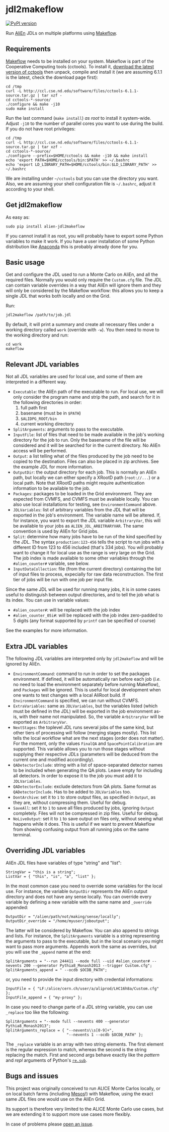 jdl2makeflow
============

[![PyPI version](https://badge.fury.io/py/alien-jdl2makeflow.svg)](https://badge.fury.io/py/alien-jdl2makeflow)

Run [AliEn](http://alien.web.cern.ch) JDLs on multiple platforms using
[Makeflow](http://ccl.cse.nd.edu/software/makeflow).


Requirements
------------
[Makeflow](http://ccl.cse.nd.edu/software/makeflow) needs to be installed on
your system. Makeflow is part of the Cooperative Computing tools (cctools). To
install it, [download the latest
version of cctools](http://ccl.cse.nd.edu/software/downloadfiles.php) then
unpack, compile and install it (we are assuming 6.1.1 is the latest, check the
download page first):

    cd /tmp
    curl -L http://ccl.cse.nd.edu/software/files/cctools-6.1.1-source.tar.gz | tar xzf -
    cd cctools-*-source/
    ./configure && make -j10
    sudo make install

Run the last command (`make install`) *as root* to install it system-wide.
Adjust `-j10` to the number of parallel cores you want to use during the build.
If you do not have root privileges:

    cd /tmp
    curl -L http://ccl.cse.nd.edu/software/files/cctools-6.1.1-source.tar.gz | tar xzf -
    cd cctools-*-source/
    ./configure --prefix=$HOME/cctools && make -j10 && make install
    echo 'export PATH=$HOME/cctools/bin:$PATH' >> ~/.bashrc
    echo 'export LD_LIBRARY_PATH=$HOME/cctools/bin:$LD_LIBRARY_PATH' >> ~/.bashrc

We are installing under `~/cctools` but you can use the directory you want.
Also, we are assuming your shell configuration file is `~/.bashrc`, adjust it
according to your shell.


Get jdl2makeflow
----------------

As easy as:

    sudo pip install alien-jdl2makeflow

If you cannot install it as root, you will probably have to export some Python
variables to make it work. If you have a user installation of some Python
distribution like [Anaconda](https://www.continuum.io/downloads) this is
probably already done for you.


Basic usage
-----------

Get and configure the JDL used to run a Monte Carlo on AliEn, and all the
required files. Normally you would only require the `Custom.cfg` file. The JDL
can contain variable overrides in a way that AliEn will ignore them and they
will only be considered by the Makeflow workflow: this allows you to keep a
single JDL that works both locally and on the Grid.

Run:

    jdl2makeflow /path/to/job.jdl

By default, it will print a summary and create all necessary files under a
working directory called `work` (override with `-w`). You then need to move to
the working directory and run:

    cd work
    makeflow


Relevant JDL variables
----------------------

Not all JDL variables are used for local use, and some of them are interpreted
in a different way.

* `Executable`: the AliEn path of the executable to run. For local use, we will
  only consider the program name and strip the path, and search for it in the
  following directories in order:
    1. full path first
    2. basename (must be in `$PATH`)
    3. `$ALIDPG_ROOT/bin`
    4. current working directory
* `SplitArguments`: arguments to pass to the executable.
* `InputFile`: list of files that need to be made available in the job's working
  directory for the job to run. Only the basename of the file will be considered
  and it will be searched for in the current directory. No AliEn access will be
  performed.
* `Output`: a list telling what of the files produced by the job need to be
  copied to the destination. Files can also be placed in zip archives. See
  the example JDL for more information.
* `OutputDir`: the output directory for each job. This is normally an AliEn
  path, but locally we can either specify a XRootD path (`root://...`) or a
  local path. Note that XRootD paths might require authentication information to
  be available to the job.
* `Packages`: packages to be loaded in the Grid environment. They are expected
  from CVMFS, and CVMFS must be available locally. You can also use local
  installations for testing, see `EnvironmentCommand` above.
* `JDLVariables`: list of arbitrary variables from the JDL that will be exported
  in the job's environment. The variable name will be altered. If, for instance,
  you want to export the JDL variable `ArbitraryVar`, this will be available to
  your jobs as `ALIEN_JDL_ARBITRARYVAR`. The same convention is used by AliEn
  for Grid jobs.
* `Split`: determine how many jobs have to be run of the kind specified by the
  JDL. The syntax `production:123-456` tells the script to run jobs with a
  different ID from 123 to 456 included (that's 334 jobs). You will probably
  want to change it for local use as the range is very large on the Grid. The
  job index is made available to some other variables through the
  `#alien_counter#` variable, see below.
* `InputDataCollection`: file (from the current directory) containing the list
  of input files to process, expecially for raw data reconstruction. The first
  tier of jobs will be run with one job per input file.

Since the same JDL will be used for running many jobs, it is in some cases
useful to distinguish between output directories, and to tell the job what is
its index. You can use in variable values:

* `#alien_counter#`: will be replaced with the job index
* `#alien_counter_05i#`: will be replaced with the job index zero-padded to 5
  digits (any format supported by `printf` can be specified of course)

See the examples for more information.


Extra JDL variables
-------------------

The following JDL variables are interpreted only by `jdl2makeflow` and will be
ignored by AliEn.

* `EnvironmentCommand`: command to run in order to set the packages environment.
  If defined, it will be automatically ran before each job (_i.e._ no need to
  load the environment separately before running Makeflow), and `Packages` will
  be ignored. This is useful for local development when one wants to test
  changes with a local AliRoot build. If `EnvironmentCommand` is specified,
  we can run without CVMFS.
* `ExtraVariables`: same as `JDLVariables`, but the variables listed (which must
  be defined in the JDL) will be exported in the job environment as-is, with
  their name not manipulated. So, the variable `ArbitraryVar` will be exported
  as `ArbitraryVar`.
* `NextStages`: the toplevel JDL runs several jobs of the same kind, but other
  tiers of processing will follow (merging stages mostly). This list tells
  the local workflow what are the next stages (order does not matter). For the
  moment, only the values `FinalQA` and `SpacePointCalibration` are supported.
  This variable allows you to run those stages without supplying their
  respective JDLs (parameters will be deduced from the current one and modified
  accordingly).
* `QADetectorInclude`: string with a list of space-separated detector names to
  be included when generating the QA plots. Leave empty for including all
  detectors. In order to expose it to the job you must add it to `JDLVariables`.
* `QADetectorExclude`: exclude detectors from QA plots. Same format as
  `QADetectorInclude`. Has to be added to `JDLVariables` too.
* `DontArchive`: set it to `1` to store output files, as specified in `Output`,
  as they are, without compressing them. Useful for debug.
* `SaveAll`: set it to `1` to save all files produced by jobs, ignoring `Output`
  completely. Files will not be compressed in zip files. Useful for debug.
* `NoLiveOutput`: set it to `1` to save output on files only, without seeing
  what happens while it does. This is useful if we want to prevent Makeflow from
  showing confusing output from all running jobs on the same terminal.


Overriding JDL variables
------------------------

AliEn JDL files have variables of type "string" and "list":

    StringVar = "this is a string";
    ListVar = { "this", "is", "a", "list" };

In the most common case you need to override some variables for the local use.
For instance, the variable `OutputDir` represents the AliEn output directory and
does not have any sense locally. You can override every variable by defining a
new variable with the same name and `_override` appended:

    OutputDir = "/alien/path/not/making/sense/locally";
    OutputDir_override = "/home/myuser/joboutput";

The latter will be considered by Makeflow. You can also append to strings and
lists. For instance, the `SplitArguments` variable is a string representing the
arguments to pass to the executable, but in the local scenario you might want to
pass more arguments. Appends work the same as overrides, but you will use the
`_append` name at the end:

    SplitArguments = "--run 244411 --mode full --uid #alien_counter# --nevents 200 --generator Pythia8_Monash2013 --trigger Custom.cfg";
    SplitArguments_append = " --ocdb $OCDB_PATH";

or, you need to provide the input directory with credential informations:

    InputFile = { "LF:/alice/cern.ch/user/a/aliprod/LHC16h8a/Custom.cfg" };
    InputFile_append = { "my-proxy" };

In case you need to change parte of a JDL string variable, you can use `_replace` too like the
following:

    SplitArguments = "--mode full --nevents 400 --generator Pythia8_Monash2013";
    SplitArguments_replace = { "--nevents\\s[0-9]+",
                               "--nevents 1 --ocdb $OCDB_PATH" };

The `_replace` variable is an array with two string elements. The first element is the regular
expression to match, whereas the second is the string replacing the match. First and second args
behave exactly like the _pattern_ and _repl_ arguments of Python's
[`re.sub`](https://docs.python.org/3/library/re.html#re.sub).


Bugs and issues
---------------

This project was originally conceived to run ALICE Monte Carlos locally, or
on local batch farms (including
[Mesos](https://github.com/alisw/mesos-workqueue)!) with Makeflow, using the
exact same JDL files one would use on the AliEn Grid.

Its support is therefore very limited to the ALICE Monte Carlo use cases, but
we are extending it to support more use cases more flexibly.

In case of problems please [open an
issue](https://github.com/alisw/release-validation/issues).
